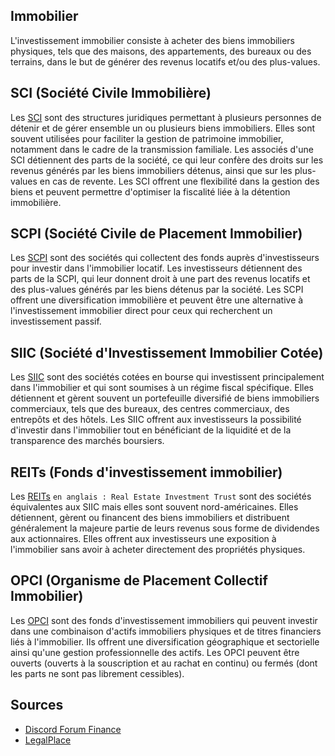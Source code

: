 ## Immobilier
L'investissement immobilier consiste à acheter des biens immobiliers physiques, tels que des maisons, des appartements, des bureaux ou des terrains, dans le but de générer des revenus locatifs et/ou des plus-values.

## SCI (Société Civile Immobilière)

Les [SCI](https://www.legalplace.fr/guides/sci-societe-civile-immobiliere) sont des structures juridiques permettant à plusieurs personnes de détenir et de gérer ensemble un ou plusieurs biens immobiliers. Elles sont souvent utilisées pour faciliter la gestion de patrimoine immobilier, notamment dans le cadre de la transmission familiale. Les associés d'une SCI détiennent des parts de la société, ce qui leur confère des droits sur les revenus générés par les biens immobiliers détenus, ainsi que sur les plus-values en cas de revente. Les SCI offrent une flexibilité dans la gestion des biens et peuvent permettre d'optimiser la fiscalité liée à la détention immobilière.

## SCPI (Société Civile de Placement Immobilier)
Les [SCPI](https://www.legalplace.fr/guides/societe-civile-placement-immobilier) sont des sociétés qui collectent des fonds auprès d'investisseurs pour investir dans l'immobilier locatif. Les investisseurs détiennent des parts de la SCPI, qui leur donnent droit à une part des revenus locatifs et des plus-values générés par les biens détenus par la société. Les SCPI offrent une diversification immobilière et peuvent être une alternative à l'investissement immobilier direct pour ceux qui recherchent un investissement passif.

## SIIC (Société d'Investissement Immobilier Cotée)
Les [SIIC](https://www.boursorama.com/patrimoine/actualites/qu-est-ce-qu-une-siic-societe-d-investissement-immobilier-cotee-63671704408df8dc51df33df38e91beb) sont des sociétés cotées en bourse qui investissent principalement dans l'immobilier et qui sont soumises à un régime fiscal spécifique. Elles détiennent et gèrent souvent un portefeuille diversifié de biens immobiliers commerciaux, tels que des bureaux, des centres commerciaux, des entrepôts et des hôtels. 
Les SIIC offrent aux investisseurs la possibilité d'investir dans l'immobilier tout en bénéficiant de la liquidité et de la transparence des marchés boursiers.

##  REITs (Fonds d'investissement immobilier)
Les [REITs](https://en.wikipedia.org/wiki/Real_estate_investment_trust) `en anglais : Real Estate Investment Trust` sont des sociétés équivalentes aux SIIC mais elles sont souvent nord-américaines. Elles détiennent, gèrent ou financent des biens immobiliers et distribuent généralement la majeure partie de leurs revenus sous forme de dividendes aux actionnaires. Elles offrent aux investisseurs une exposition à l'immobilier sans avoir à acheter directement des propriétés physiques.

## OPCI (Organisme de Placement Collectif Immobilier)
Les [OPCI](https://web.archive.org/web/20241119125725/https://www.capital.fr/votre-argent/opci-1336776) sont des fonds d'investissement immobiliers qui peuvent investir dans une combinaison d'actifs immobiliers physiques et de titres financiers liés à l'immobilier. Ils offrent une diversification géographique et sectorielle ainsi qu'une gestion professionnelle des actifs. Les OPCI peuvent être ouverts (ouverts à la souscription et au rachat en continu) ou fermés (dont les parts ne sont pas librement cessibles).

## Sources
- [Discord Forum Finance](https://discord.com/channels/1126096452314218536/1218565626248036543)
- [LegalPlace](https://www.legalplace.fr)
